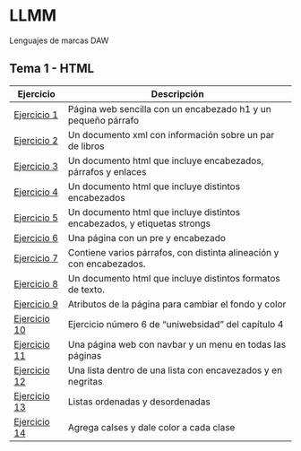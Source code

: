 # LLMM

Lenguajes de marcas DAW

## Tema 1 - HTML

Ejercicio  | Descripción
-----------|--------------
 [Ejercicio 1](/Tema1/Index.html)         | Página web sencilla con un encabezado h1 y un pequeño párrafo
 [Ejercicio 2](/Tema1/prueba.xml)         | Un documento xml con información sobre un par de libros 
 [Ejercicio 3](/Tema1/Ejercicio1.html)         | Un documento html que incluye encabezados, párrafos y enlaces
 [Ejercicio 4](/Tema1/Ejercicio2.html)         | Un documento html que incluye distintos encabezados
 [Ejercicio 5](/Tema1/Ejercicio3.html)         | Un documento html que incluye distintos encabezados, y etiquetas strongs
 [Ejercicio 6](/Tema1/Ejercicio4.html)         | Una página con un pre y encabezado
 [Ejercicio 7](/Tema1/Ejercicio5.html)         | Contiene varios párrafos, con distinta alineación y con encabezados.
 [Ejercicio 8](/Tema1/Ejercicio6.html)         | Un documento html que incluye distintos formatos de texto.
 [Ejercicio 9](/Tema1/Ejercicio7.html)         | Atributos de la página para cambiar el fondo y color
 [Ejercicio 10](/Tema1/act8)         | Ejercicio número 6 de “uniwebsidad” del capítulo 4 
 [Ejercicio 11](/Tema1/act9)         | Una página web con navbar y un menu en todas las páginas
 [Ejercicio 12](/Tema1/Ejercicio10.html)         | Una lista dentro de una lista con encavezados y en negritas
 [Ejercicio 13](/Tema1/Ejercicio11.html)         | Listas ordenadas y desordenadas
 [Ejercicio 14](/Tema1/Ejercicio12.html)         | Agrega calses y dale color a cada clase
